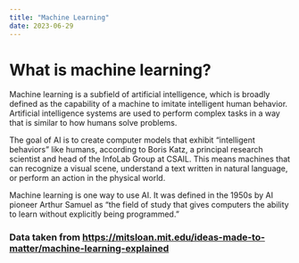 ```yaml
---
title: "Machine Learning"
date: 2023-06-29
---
```

# What is machine learning?
Machine learning is a subfield of artificial intelligence, 
which is broadly defined as the capability of a machine to imitate intelligent human behavior. 
Artificial intelligence systems are used to perform complex tasks in a way that is similar to how humans solve problems.

The goal of AI is to create computer models that exhibit
“intelligent behaviors” like humans, according to Boris Katz, 
a principal research scientist and head of the InfoLab Group at CSAIL. 
This means machines that can recognize a visual scene, understand a text written in natural language, 
or perform an action in the physical world.

Machine learning is one way to use AI. 
It was defined in the 1950s by AI pioneer Arthur Samuel as “the field of study that gives computers the ability to learn without explicitly being programmed.”
### Data taken from https://mitsloan.mit.edu/ideas-made-to-matter/machine-learning-explained
